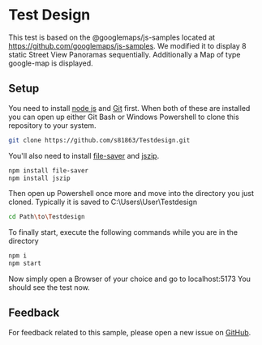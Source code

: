 # Test Design

This test is based on the @googlemaps/js-samples located at
https://github.com/googlemaps/js-samples.
We modified it to display 8 static Street View Panoramas sequentially. Additionally a Map of type google-map is displayed.

## Setup

You need to install [node js](https://nodejs.org/en) and [Git](https://git-scm.com/downloads) first.
When both of these are installed you can open up either Git Bash or Windows Powershell to clone this repository to your system.
```sh
git clone https://github.com/s81863/Testdesign.git
```
You'll also need to install [file-saver](https://www.npmjs.com/package/file-saver) and [jszip](https://www.npmjs.com/package/jszip).
```sh
npm install file-saver
npm install jszip
```
Then open up Powershell once more and move into the directory you just cloned. Typically it is saved to C:\Users\User\Testdesign

```sh
cd Path\to\Testdesign
```
To finally start, execute the following commands while you are in the directory
```sh
npm i
npm start
```
Now simply open a Browser of your choice and go to localhost:5173 You should see the test now.

## Feedback

For feedback related to this sample, please open a new issue on
[GitHub](https://github.com/s81863/Testdesign/issues).
